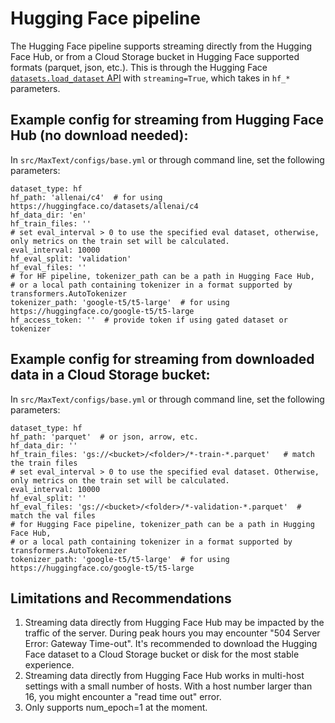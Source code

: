 # Hugging Face pipeline
The Hugging Face pipeline supports streaming directly from the Hugging Face Hub, or from a Cloud Storage bucket in Hugging Face supported formats (parquet, json, etc.). This is through the Hugging Face [`datasets.load_dataset` API](https://huggingface.co/docs/datasets/en/loading) with `streaming=True`, which takes in `hf_*` parameters.
## Example config for streaming from Hugging Face Hub (no download needed):
In `src/MaxText/configs/base.yml` or through command line, set the following parameters:
```
dataset_type: hf
hf_path: 'allenai/c4'  # for using https://huggingface.co/datasets/allenai/c4
hf_data_dir: 'en'
hf_train_files: ''
# set eval_interval > 0 to use the specified eval dataset, otherwise, only metrics on the train set will be calculated.
eval_interval: 10000
hf_eval_split: 'validation'
hf_eval_files: ''
# for HF pipeline, tokenizer_path can be a path in Hugging Face Hub, 
# or a local path containing tokenizer in a format supported by transformers.AutoTokenizer
tokenizer_path: 'google-t5/t5-large'  # for using https://huggingface.co/google-t5/t5-large
hf_access_token: ''  # provide token if using gated dataset or tokenizer
```

## Example config for streaming from downloaded data in a Cloud Storage bucket:
In `src/MaxText/configs/base.yml` or through command line, set the following parameters:
```
dataset_type: hf
hf_path: 'parquet'  # or json, arrow, etc.
hf_data_dir: ''
hf_train_files: 'gs://<bucket>/<folder>/*-train-*.parquet'   # match the train files
# set eval_interval > 0 to use the specified eval dataset. Otherwise, only metrics on the train set will be calculated.
eval_interval: 10000
hf_eval_split: ''
hf_eval_files: 'gs://<bucket>/<folder>/*-validation-*.parquet'  # match the val files
# for Hugging Face pipeline, tokenizer_path can be a path in Hugging Face Hub, 
# or a local path containing tokenizer in a format supported by transformers.AutoTokenizer
tokenizer_path: 'google-t5/t5-large'  # for using https://huggingface.co/google-t5/t5-large
```
## Limitations and Recommendations
1. Streaming data directly from Hugging Face Hub may be impacted by the traffic of the server. During peak hours you may encounter "504 Server Error: Gateway Time-out". It's recommended to download the Hugging Face dataset to a Cloud Storage bucket or disk for the most stable experience.
2. Streaming data directly from Hugging Face Hub works in multi-host settings with a small number of hosts. With a host number larger than 16, you might encounter a "read time out" error.
3. Only supports num_epoch=1 at the moment.
